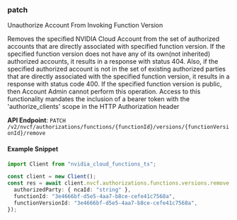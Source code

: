 
### patch <a name="patch"></a>
Unauthorize Account From Invoking Function Version

Removes the specified NVIDIA Cloud Account from the set of authorized accounts  that are directly associated with specified function version. If the specified  function version does not have any of its own(not inherited) authorized  accounts, it results in a response with status 404. Also, if the specified  authorized account is not in the set of existing authorized parties that are  directly associated with the specified function version, it results in a  response with status code 400. If the specified function version is public,  then Account Admin cannot perform this operation. Access to this functionality mandates the inclusion of a bearer token with the  'authorize_clients' scope in the HTTP Authorization header 

**API Endpoint**: `PATCH /v2/nvcf/authorizations/functions/{functionId}/versions/{functionVersionId}/remove`

#### Example Snippet

```typescript
import Client from "nvidia_cloud_functions_ts";

const client = new Client();
const res = await client.nvcf.authorizations.functions.versions.remove.patch({
  authorizedParty: { ncaId: "string" },
  functionId: "3e4666bf-d5e5-4aa7-b8ce-cefe41c7568a",
  functionVersionId: "3e4666bf-d5e5-4aa7-b8ce-cefe41c7568a",
});
```
